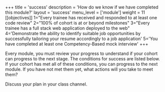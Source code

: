 +++
title = 'success'
description = 'How do we know if we have completed this module?'
layout = 'success'
menu_level = ['module']
weight = 11
[[objectives]]
1="Every trainee has received and responded to at least one code review"
2="100% of cohort is at or beyond milestones"
3="Every trainee has a full stack web application deployed to the web"
4='Demonstrate the ability to identify suitable job opportunities by successfully tailoring your resume accordingly to a job application'
5='You have completed at least one Competency-Based mock interview'
+++

Every module, you must review your progress to understand if your cohort can progress to the next stage. The conditions for success are listed below. If your cohort has met all of these conditions, you can progress to the next module. If you have not met them yet, what actions will you take to meet them?

Discuss your plan in your class channel.
